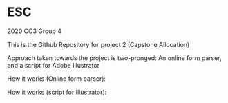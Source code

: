 # ESC
2020 CC3 Group 4

This is the Github Repository for project 2 (Capstone Allocation)

Approach taken towards the project is two-pronged: An online form parser, and a script for Adobe Illustrator

How it works (Online form parser):


How it works (script for Illustrator):
